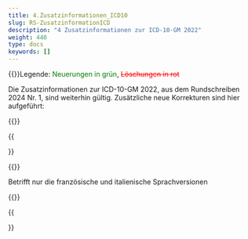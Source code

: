```yaml
---
title: 4.Zusatzinformationen_ICD10
slug: RS-ZusatzinformationICD
description: "4 Zusatzinformationen zur ICD-10-GM 2022"
weight: 440
type: docs
keywords: []
---
```

{{<markdown>}}Legende: <font color="green">Neuerungen in grün</font>, <font color="red">~~Löschungen in rot~~</font>
  
Die Zusatzinformationen zur ICD-10-GM 2022, aus dem Rundschreiben 2024 Nr. 1, sind weiterhin gültig.
Zusätzliche neue Korrekturen sind hier aufgeführt:
  
{{</markdown>}}

{{<article number="4.1."  title="Psychische und Verhaltensstörungen durch psychotrope Substanzen (F10-F19) – .6 Fehlender Kodierhinweis" collapsibleClass="d-inline-block">}}

{{<markdown>}}

Betrifft nur die französische und italienische Sprachversionen
  
{{</markdown>}}

{{</article>}}
